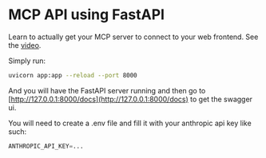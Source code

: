 # MCP API using FastAPI

Learn to actually get your MCP server to connect to your web frontend. See the [video](https://youtu.be/s83SbHjCVtU).

Simply run:
```bash
uvicorn app:app --reload --port 8000
```
And you will have the FastAPI server running and then go to [http://127.0.0.1:8000/docs](http://127.0.0.1:8000/docs) to get the swagger ui.

You will need to create a .env file and fill it with your anthropic api key like such:
```python
ANTHROPIC_API_KEY=...
```

